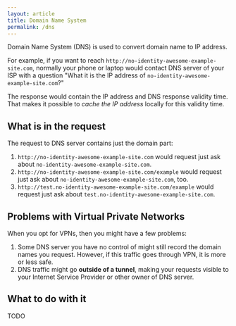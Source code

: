 ```yaml
---
layout: article
title: Domain Name System
permalink: /dns
---
```


Domain Name System (DNS) is used to convert domain name to IP address.

For example, if you want to reach ``http://no-identity-awesome-example-site.com``, normally your phone or laptop would contact DNS server of your ISP with a question "What it is the IP address of ``no-identity-awesome-example-site.com``?"

The response would contain the IP address and DNS response validity time. That makes it possible to *cache the IP address* locally for this validity time.

## What is in the request

The request to DNS server contains just the domain part:

1. ``http://no-identity-awesome-example-site.com`` would request just ask about ``no-identity-awesome-example-site.com``.
2. ``http://no-identity-awesome-example-site.com/example`` would request just ask about ``no-identity-awesome-example-site.com``, too.
3. ``http://test.no-identity-awesome-example-site.com/example`` would request just ask about ``test.no-identity-awesome-example-site.com``.

## Problems with Virtual Private Networks

When you opt for VPNs, then you might have a few problems:

1. Some DNS server you have no control of might still record the domain names you request. However, if this traffic goes through VPN, it is more or less safe.
2. DNS traffic might go **outside of a tunnel**, making your requests visible to your Internet Service Provider or other owner of DNS server.

## What to do with it

TODO
